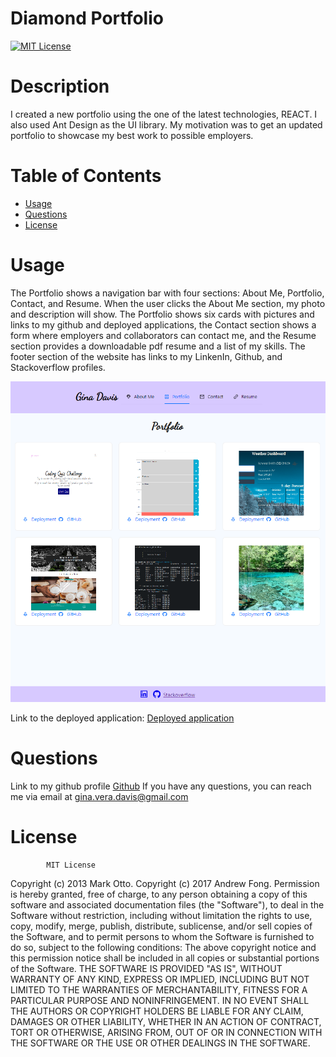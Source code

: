 
# Diamond Portfolio
[![MIT License](https://img.shields.io/badge/-MIT%20License-brightgreen)](https://www.mit.edu/~amini/LICENSE.md)

# Description

I created a new portfolio using the one of the latest technologies, REACT. I also used Ant Design as the UI library. My motivation was to get an updated portfolio to showcase my best work to possible employers.



# Table of Contents

- [Usage](#usage)
- [Questions](#questions)
- [License](#license)



# Usage

The Portfolio shows a navigation bar with four sections: About Me, Portfolio, Contact, and Resume. When the user clicks the About Me section, my photo and description will show. The Portfolio shows six cards with pictures and links to my github and deployed applications, the Contact section shows a form where employers and collaborators can contact me, and the Resume section provides a downloadable pdf resume and a list of my skills. The footer section of the website has links to my LinkenIn, Github, and Stackoverflow profiles. 

![alt text](/diamond-portfolio/src/images/readme.png)

Link to the deployed application: [Deployed application](https://ginitadavis.github.io/Diamond-Portfolio/)



# Questions
Link to my github profile [Github](https://github.com/ginitadavis/)
If you have any questions, you can reach me via email at gina.vera.davis@gmail.com



# License
            
            MIT License

Copyright (c) 2013 Mark Otto.
Copyright (c) 2017 Andrew Fong.
Permission is hereby granted, free of charge, to any person obtaining a copy of this software and associated documentation files (the "Software"), to deal in the Software without restriction, including without limitation the rights to use, copy, modify, merge, publish, distribute, sublicense, and/or sell copies of the Software, and to permit persons to whom the Software is furnished to do so, subject to the following conditions:
The above copyright notice and this permission notice shall be included in all copies or substantial portions of the Software.
THE SOFTWARE IS PROVIDED "AS IS", WITHOUT WARRANTY OF ANY KIND, EXPRESS OR IMPLIED, INCLUDING BUT NOT LIMITED TO THE WARRANTIES OF MERCHANTABILITY, FITNESS FOR A PARTICULAR PURPOSE AND NONINFRINGEMENT. IN NO EVENT SHALL THE AUTHORS OR COPYRIGHT HOLDERS BE LIABLE FOR ANY CLAIM, DAMAGES OR OTHER LIABILITY, WHETHER IN AN ACTION OF CONTRACT, TORT OR OTHERWISE, ARISING FROM, OUT OF OR IN CONNECTION WITH THE SOFTWARE OR THE USE OR OTHER DEALINGS IN THE SOFTWARE.
